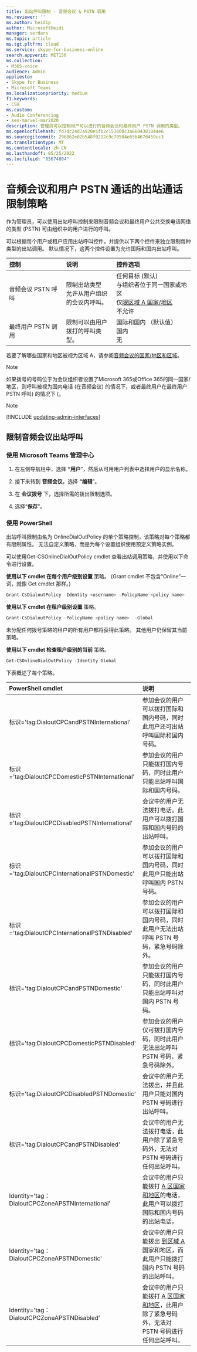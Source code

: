 ```yaml
---
title: 出站呼叫限制 - 音频会议 & PSTN 调用
ms.reviewer: ''
ms.author: heidip
author: MicrosoftHeidi
manager: serdars
ms.topic: article
ms.tgt.pltfrm: cloud
ms.service: skype-for-business-online
search.appverid: MET150
ms.collection:
- M365-voice
audience: Admin
appliesto:
- Skype for Business
- Microsoft Teams
ms.localizationpriority: medium
f1.keywords:
- CSH
ms.custom:
- Audio Conferencing
- seo-marvel-mar2020
description: 管理员可以控制用户可以进行的音频会议和最终用户 PSTN 调用的类型。
ms.openlocfilehash: fd7dc24d7a920e5fb2c151600c3a6604381044e6
ms.sourcegitcommit: 296862e02b548f0212c9c70504e65b467d459cc3
ms.translationtype: MT
ms.contentlocale: zh-CN
ms.lasthandoff: 05/25/2022
ms.locfileid: "65674804"
---
```

# <a name="outbound-calling-restriction-policies-for-audio-conferencing-and-user-pstn-calls"></a>音频会议和用户 PSTN 通话的出站通话限制策略

作为管理员，可以使用出站呼叫控制来限制音频会议和最终用户公共交换电话网络的类型 (PSTN) 可由组织中的用户进行的呼叫。

可以根据每个用户或租户应用出站呼叫控件，并提供以下两个控件来独立限制每种类型的出站调用。 默认情况下，这两个控件设置为允许国际和国内出站呼叫。

|控制|说明|控件选项|
|:-----|:-----|:-----|
|音频会议 PSTN 呼叫|限制出站类型 </br>允许从用户组织 </br>的会议内呼叫。|任何目标 (默认) </br>与组织者位于同一国家或地区 </br> 仅[限区域 A 国家/地区](audio-conferencing-zones.md) </br>不允许|
|最终用户 PSTN 调用|限制可以由用户 </br>拨打的呼叫类型。|国际和国内 （默认值）</br>国内</br>无|

若要了解哪些国家和地区被视为区域 A，请参阅[音频会议的国家/地区和区域](audio-conferencing-zones.md)。

   > [!NOTE]
   > 如果拨号的号码位于为会议组织者设置了Microsoft 365或Office 365的同一国家/地区，则呼叫被视为国内电话 (在音频会议) 的情况下，或者最终用户在最终用户 PSTN 呼叫) 的情况下 (。

> [!NOTE]
> [!INCLUDE [updating-admin-interfaces](includes/updating-admin-interfaces.md)]

## <a name="restrict-audio-conferencing-outbound-calls"></a>限制音频会议出站呼叫

### <a name="using-the-microsoft-teams-admin-center"></a>使用 Microsoft Teams 管理中心

1. 在左侧导航栏中，选择 **“用户**”，然后从可用用户列表中选择用户的显示名称。

2. 接下来转到 **音频会议**，选择 **“编辑**”。

3. 在 **会议拨号** 下，选择所需的拨出限制选项。

4. 选择“**保存**”。

### <a name="using-powershell"></a>使用 PowerShell

出站呼叫限制由名为 OnlineDialOutPolicy 的单个策略控制，该策略对每个策略都有限制属性。 无法自定义策略，而是为每个设置组织使用预定义策略实例。

可以使用Get-CSOnlineDialOutPolicy cmdlet 查看出站调用策略，并使用以下命令进行设置。

**使用以下 cmdlet 在每个用户级别设置** 策略。  (Grant cmdlet 不包含“Online”一词，就像 Get cmdlet 那样。) 

```powershell
Grant-CsDialoutPolicy -Identity <username> -PolicyName <policy name>    
```

**使用以下 cmdlet 在租户级别设置** 策略。

```powershell
Grant-CsDialoutPolicy -PolicyName <policy name>  -Global 
```

未分配任何拨号策略的租户的所有用户都将获得此策略。 其他用户仍保留其当前策略。

**使用以下 cmdlet 检查租户级别的当前** 策略。

```powershell
Get-CSOnlineDialOutPolicy -Identity Global
```

下表概述了每个策略。

|PowerShell cmdlet|说明|
|:-----|:-----|
|标识='tag:DialoutCPCandPSTNInternational'    |    参加会议的用户可以拨打国际和国内号码，同时此用户还可出站呼叫国际和国内号码。    |
|标识='tag:DialoutCPCDomesticPSTNInternational'  |    参加会议的用户只能拨打国内号码，同时此用户只能出站呼叫国际和国内号码。    |
|    标识='tag:DialoutCPCDisabledPSTNInternational'    |    会议中的用户无法拨打电话。此用户可以拨打国际和国内号码的出站呼叫。    |
|    标识='tag:DialoutCPCInternationalPSTNDomestic'    |    参加会议的用户可以拨打国际和国内号码，同时此用户只能出站呼叫国内 PSTN 号码。    |
|    标识='tag:DialoutCPCInternationalPSTNDisabled'    |    参加会议的用户可以拨打国际和国内号码，同时此用户无法出站呼叫 PSTN 号码，紧急号码除外。    |
|    标识='tag:DialoutCPCandPSTNDomestic'    |    参加会议的用户只能拨打国内号码，同时此用户只能出站呼叫对国内 PSTN 号码。    |
|    标识='tag:DialoutCPCDomesticPSTNDisabled'    |    参加会议的用户仅可拨打国内号码，同时此用户无法出站呼叫 PSTN 号码，紧急号码除外。    |
|    标识='tag:DialoutCPCDisabledPSTNDomestic'    |    会议中的用户无法拨出，并且此用户只能对国内 PSTN 号码进行出站呼叫。    |
|    标识='tag:DialoutCPCandPSTNDisabled'    |    会议中的用户无法拨打电话，此用户除了紧急号码外，无法对 PSTN 号码进行任何出站呼叫。    |
|    Identity='tag：DialoutCPCZoneAPSTNInternational'    |    会议中的用户只能拨打 [A 区国家和地区](audio-conferencing-zones.md)的电话，此用户可以拨打国际和国内号码的出站电话。    |
|    Identity='tag：DialoutCPCZoneAPSTNDomestic'    |    会议中的用户只能拨出 [到区域 A](audio-conferencing-zones.md) 国家和地区，而此用户只能拨打国内 PSTN 号码的出站呼叫。    |
|    Identity='tag：DialoutCPCZoneAPSTNDisabled'    |    会议中的用户只能拨打 [A 区国家和地区](audio-conferencing-zones.md)，此用户除了紧急号码外，无法对 PSTN 号码进行任何出站呼叫。    |
